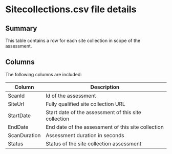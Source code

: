 # Sitecollections.csv file details

## Summary

This table contains a row for each site collection in scope of the assessment.

## Columns

The following columns are included:

Column | Description
-------|------------
ScanId | Id of the assessment
SiteUrl | Fully qualified site collection URL
StartDate | Start date of the assessment of this site collection
EndDate | End date of the assessment of this site collection
ScanDuration | Assessment duration in seconds
Status | Status of the site collection assessment
